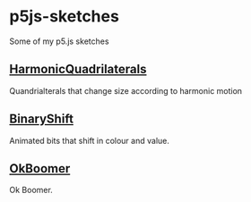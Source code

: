 # p5js-sketches
Some of my p5.js sketches 

## [HarmonicQuadrilaterals](https://amriarshad.github.io/p5js-sketches/src/HarmonicQuadrilaterals/index)
Quandrialterals that change size according to harmonic motion

## [BinaryShift](https://amriarshad.github.io/p5js-sketches/src/BinaryShift/index)
Animated bits that shift in colour and value.

## [OkBoomer](https://amriarshad.github.io/p5js-sketches/src/OkBoomer/index)
Ok Boomer.
